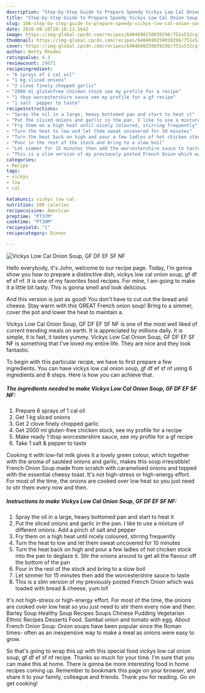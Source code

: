 ```yaml
---
description: "Step-by-Step Guide to Prepare Speedy Vickys Low Cal Onion Soup, GF DF EF SF NF"
title: "Step-by-Step Guide to Prepare Speedy Vickys Low Cal Onion Soup, GF DF EF SF NF"
slug: 180-step-by-step-guide-to-prepare-speedy-vickys-low-cal-onion-soup-gf-df-ef-sf-nf
date: 2020-09-18T20:10:13.564Z
image: https://img-global.cpcdn.com/recipes/6404690250039296/751x532cq70/vickys-low-cal-onion-soup-gf-df-ef-sf-nf-recipe-main-photo.jpg
thumbnail: https://img-global.cpcdn.com/recipes/6404690250039296/751x532cq70/vickys-low-cal-onion-soup-gf-df-ef-sf-nf-recipe-main-photo.jpg
cover: https://img-global.cpcdn.com/recipes/6404690250039296/751x532cq70/vickys-low-cal-onion-soup-gf-df-ef-sf-nf-recipe-main-photo.jpg
author: Betty Rhodes
ratingvalue: 4.3
reviewcount: 19671
recipeingredient:
- "6 sprays of 1 cal oil"
- "1 kg sliced onions"
- "2 clove finely chopped garlic"
- "2000 ml glutenfree chicken stock see my profile for a recipe"
- "1 tbsp worcestershire sauce see my profile for a gf recipe"
- "1 salt  pepper to taste"
recipeinstructions:
- "Spray the oil in a large, heavy bottomed pan and start to heat it"
- "Put the sliced onions and garlic in the pan. I like to use a mixture of different onions. Add a pinch of salt and pepper"
- "Fry them on a high heat until nicely coloured, stirring frequently"
- "Turn the heat to low and let them sweat uncovered for 10 minutes"
- "Turn the heat back on high and pour a few ladles of hot chicken stock into the pan to deglaze it. Stir the onions around to get all the flavour off the bottom of the pan"
- "Pour in the rest of the stock and bring to a slow boil"
- "Let simmer for 15 minutes then add the worcestershire sauce to taste"
- "This is a slim version of my previously posted French Onion which was loaded with bread &amp; cheese, yum lol!"
categories:
- Recipe
tags:
- vickys
- low
- cal

katakunci: vickys low cal 
nutrition: 200 calories
recipecuisine: American
preptime: "PT37M"
cooktime: "PT30M"
recipeyield: "1"
recipecategory: Dinner

---
```



![Vickys Low Cal Onion Soup, GF DF EF SF NF](https://img-global.cpcdn.com/recipes/6404690250039296/751x532cq70/vickys-low-cal-onion-soup-gf-df-ef-sf-nf-recipe-main-photo.jpg)

Hello everybody, it's John, welcome to our recipe page. Today, I'm gonna show you how to prepare a distinctive dish, vickys low cal onion soup, gf df ef sf nf. It is one of my favorites food recipes. For mine, I am going to make it a little bit tasty. This is gonna smell and look delicious.

And this version is just as good! You don&#39;t have to cut out the bread and cheese. Stay warm with this GREAT French onion soup! Bring to a simmer, cover the pot and lower the heat to maintain a.

Vickys Low Cal Onion Soup, GF DF EF SF NF is one of the most well liked of current trending meals on earth. It is appreciated by millions daily. It is simple, it is fast, it tastes yummy. Vickys Low Cal Onion Soup, GF DF EF SF NF is something that I've loved my entire life. They are nice and they look fantastic.


To begin with this particular recipe, we have to first prepare a few ingredients. You can have vickys low cal onion soup, gf df ef sf nf using 6 ingredients and 8 steps. Here is how you can achieve that.

<!--inarticleads1-->

##### The ingredients needed to make Vickys Low Cal Onion Soup, GF DF EF SF NF:

1. Prepare 6 sprays of 1 cal oil
1. Get 1 kg sliced onions
1. Get 2 clove finely chopped garlic
1. Get 2000 ml gluten-free chicken stock, see my profile for a recipe
1. Make ready 1 tbsp worcestershire sauce, see my profile for a gf recipe
1. Take 1 salt &amp; pepper to taste


Cooking it with low-fat milk gives it a lovely green colour, which together with the aroma of sautéed onions and garlic, makes this soup irresistible! French Onion Soup made from scratch with caramelised onions and topped with the essential cheesy toast. It&#39;s not high-stress or high-energy effort. For most of the time, the onions are cooked over low heat so you just need to stir them every now and then. 

<!--inarticleads2-->

##### Instructions to make Vickys Low Cal Onion Soup, GF DF EF SF NF:

1. Spray the oil in a large, heavy bottomed pan and start to heat it
1. Put the sliced onions and garlic in the pan. I like to use a mixture of different onions. Add a pinch of salt and pepper
1. Fry them on a high heat until nicely coloured, stirring frequently
1. Turn the heat to low and let them sweat uncovered for 10 minutes
1. Turn the heat back on high and pour a few ladles of hot chicken stock into the pan to deglaze it. Stir the onions around to get all the flavour off the bottom of the pan
1. Pour in the rest of the stock and bring to a slow boil
1. Let simmer for 15 minutes then add the worcestershire sauce to taste
1. This is a slim version of my previously posted French Onion which was loaded with bread &amp; cheese, yum lol!


It&#39;s not high-stress or high-energy effort. For most of the time, the onions are cooked over low heat so you just need to stir them every now and then. Barley Soup Healthy Soup Recipes Soups Chinese Pudding Vegetarian Ethnic Recipes Desserts Food. Sambal onion and tomato with egg. About French Onion Soup: Onion soups have been popular since the Roman times- often as an inexpensive way to make a meal as onions were easy to grow. 

So that's going to wrap this up with this special food vickys low cal onion soup, gf df ef sf nf recipe. Thanks so much for your time. I'm sure that you can make this at home. There is gonna be more interesting food in home recipes coming up. Remember to bookmark this page on your browser, and share it to your family, colleague and friends. Thank you for reading. Go on get cooking!
